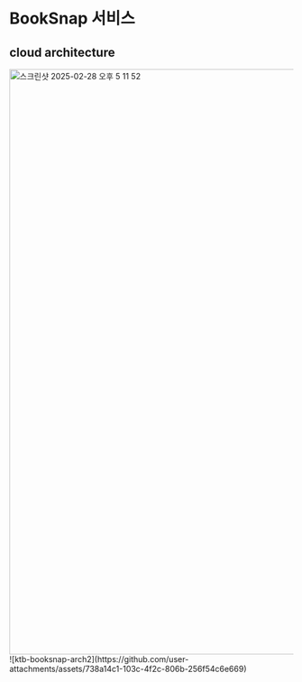 # BookSnap 서비스

## cloud architecture
<img width="1038" alt="스크린샷 2025-02-28 오후 5 11 52" src="https://github.com/user-attachments/assets/a2be4190-b896-4f1d-a3a4-43752d7084ef" />
![ktb-booksnap-arch2](https://github.com/user-attachments/assets/738a14c1-103c-4f2c-806b-256f54c6e669)
